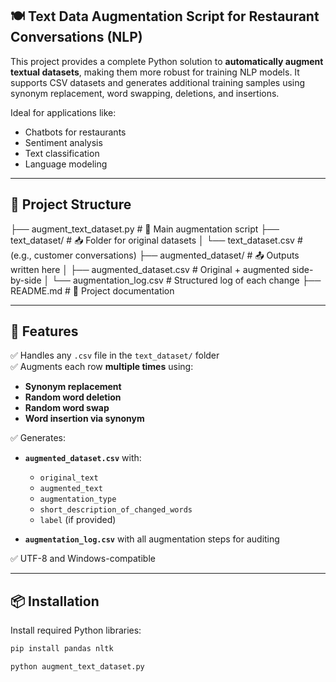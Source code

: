 ## 🍽️ Text Data Augmentation Script for Restaurant Conversations (NLP)

This project provides a complete Python solution to **automatically augment textual datasets**, making them more robust for training NLP models. It supports CSV datasets and generates additional training samples using synonym replacement, word swapping, deletions, and insertions.

Ideal for applications like:
- Chatbots for restaurants
- Sentiment analysis
- Text classification
- Language modeling

---

## 📂 Project Structure

├── augment_text_dataset.py # 🧠 Main augmentation script
├── text_dataset/ # 📥 Folder for original datasets
│ └── text_dataset.csv # (e.g., customer conversations)
├── augmented_dataset/ # 📤 Outputs written here
│ ├── augmented_dataset.csv # Original + augmented side-by-side
│ └── augmentation_log.csv # Structured log of each change
├── README.md # 📘 Project documentation


---

## 🔧 Features

✅ Handles any `.csv` file in the `text_dataset/` folder  
✅ Augments each row **multiple times** using:
- **Synonym replacement**
- **Random word deletion**
- **Random word swap**
- **Word insertion via synonym**

✅ Generates:
- **`augmented_dataset.csv`** with:
  - `original_text`
  - `augmented_text`
  - `augmentation_type`
  - `short_description_of_changed_words`
  - `label` (if provided)

- **`augmentation_log.csv`** with all augmentation steps for auditing

✅ UTF-8 and Windows-compatible

---

## 📦 Installation

Install required Python libraries:

```bash
pip install pandas nltk

python augment_text_dataset.py
